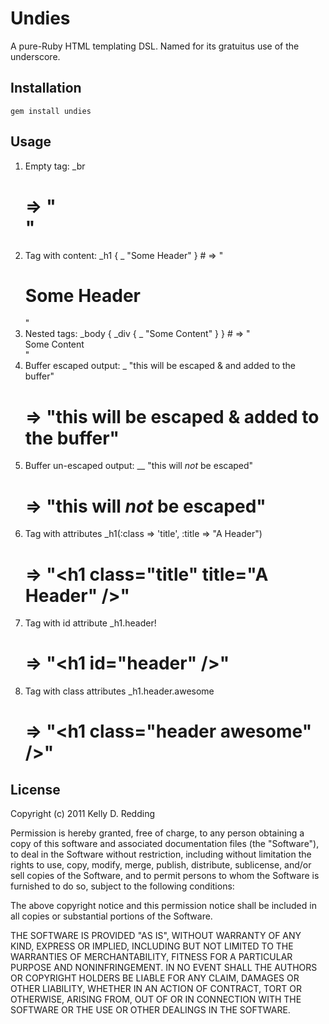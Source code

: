 # Undies
A pure-Ruby HTML templating DSL.  Named for its gratuitus use of the underscore.
## Installation
    gem install undies
## Usage
1. Empty tag:
    _br
    # => "<br />"
2. Tag with content:
    _h1 {
      _ "Some Header"
    } # => "<h1>Some Header</h1>"
3. Nested tags:
    _body {
      _div {
        _ "Some Content"
      }
    } # => "<body><div>Some Content</div></body>"
4. Buffer escaped output:
    _ "this will be escaped & and added to the buffer"
    # => "this will be escaped &amp; added to the buffer"
5. Buffer un-escaped output:
    __ "this will <em>not</em> be escaped"
    # => "this will <em>not</em> be escaped"
6. Tag with attributes
    _h1(:class => 'title', :title => "A Header")
    # => "<h1 class=\"title\" title=\"A Header\" />"
7. Tag with id attribute
    _h1.header!
    # => "<h1 id=\"header\" />"
8. Tag with class attributes
    _h1.header.awesome
    # => "<h1 class=\"header awesome\" />"

## License

Copyright (c) 2011 Kelly D. Redding

Permission is hereby granted, free of charge, to any person
obtaining a copy of this software and associated documentation
files (the "Software"), to deal in the Software without
restriction, including without limitation the rights to use,
copy, modify, merge, publish, distribute, sublicense, and/or sell
copies of the Software, and to permit persons to whom the
Software is furnished to do so, subject to the following
conditions:

The above copyright notice and this permission notice shall be
included in all copies or substantial portions of the Software.

THE SOFTWARE IS PROVIDED "AS IS", WITHOUT WARRANTY OF ANY KIND,
EXPRESS OR IMPLIED, INCLUDING BUT NOT LIMITED TO THE WARRANTIES
OF MERCHANTABILITY, FITNESS FOR A PARTICULAR PURPOSE AND
NONINFRINGEMENT. IN NO EVENT SHALL THE AUTHORS OR COPYRIGHT
HOLDERS BE LIABLE FOR ANY CLAIM, DAMAGES OR OTHER LIABILITY,
WHETHER IN AN ACTION OF CONTRACT, TORT OR OTHERWISE, ARISING
FROM, OUT OF OR IN CONNECTION WITH THE SOFTWARE OR THE USE OR
OTHER DEALINGS IN THE SOFTWARE.
